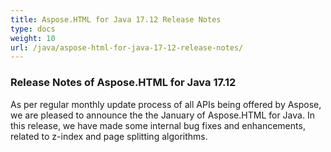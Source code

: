 ```yaml
---
title: Aspose.HTML for Java 17.12 Release Notes
type: docs
weight: 10
url: /java/aspose-html-for-java-17-12-release-notes/
---
```


### **Release Notes of Aspose.HTML for Java 17.12** ### 
As per regular monthly update process of all APIs being offered by Aspose, we are pleased to announce the the January of Aspose.HTML for Java. In this release, we have made some internal bug fixes and enhancements, related to z-index and page splitting algorithms.
